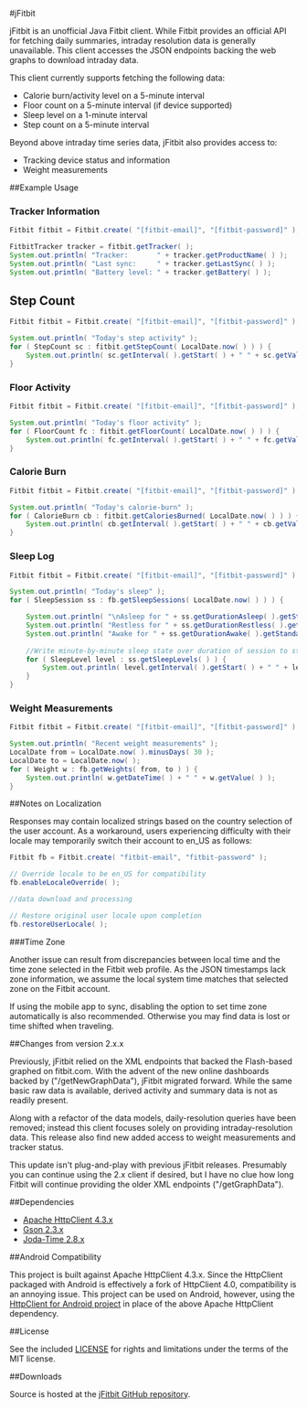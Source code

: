 #jFitbit

jFitbit is an unofficial Java Fitbit client. While Fitbit provides an official API for fetching daily summaries,
intraday resolution data is generally unavailable. This client accesses the JSON endpoints backing
the web graphs to download intraday data.

This client currently supports fetching the following data:

 * Calorie burn/activity level on a 5-minute interval
 * Floor count on a 5-minute interval (if device supported)
 * Sleep level on a 1-minute interval
 * Step count on a 5-minute interval
 
Beyond above intraday time series data, jFitbit also provides access to:

  * Tracking device status and information
  * Weight measurements

##Example Usage

### Tracker Information

```java
Fitbit fitbit = Fitbit.create( "[fitbit-email]", "[fitbit-password]" );

FitbitTracker tracker = fitbit.getTracker( );
System.out.println( "Tracker:       " + tracker.getProductName( ) );
System.out.println( "Last sync:     " + tracker.getLastSync( ) );
System.out.println( "Battery level: " + tracker.getBattery( ) );
```

## Step Count

```java
Fitbit fitbit = Fitbit.create( "[fitbit-email]", "[fitbit-password]" );

System.out.println( "Today's step activity" );
for ( StepCount sc : fitbit.getStepCount( LocalDate.now( ) ) ) {
    System.out.println( sc.getInterval( ).getStart( ) + " " + sc.getValue( ) );
}
```


### Floor Activity

```java
Fitbit fitbit = Fitbit.create( "[fitbit-email]", "[fitbit-password]" );

System.out.println( "Today's floor activity" );
for ( FloorCount fc : fitbit.getFloorCount( LocalDate.now( ) ) ) {
    System.out.println( fc.getInterval( ).getStart( ) + " " + fc.getValue( ) );
}
```

### Calorie Burn

```java
Fitbit fitbit = Fitbit.create( "[fitbit-email]", "[fitbit-password]" );

System.out.println( "Today's calorie-burn" );
for ( CalorieBurn cb : fitbit.getCaloriesBurned( LocalDate.now( ) ) ) {
    System.out.println( cb.getInterval( ).getStart( ) + " " + cb.getValue( ) + "\t" + cb.getActivityLevel( ) );
}
```

### Sleep Log

```java
Fitbit fitbit = Fitbit.create( "[fitbit-email]", "[fitbit-password]" );

System.out.println( "Today's sleep" );
for ( SleepSession ss : fb.getSleepSessions( LocalDate.now( ) ) ) {

    System.out.println( "\nAsleep for " + ss.getDurationAsleep( ).getStandardMinutes( ) + " minutes" );
    System.out.println( "Restless for " + ss.getDurationRestless( ).getStandardMinutes( ) + " minutes" );
    System.out.println( "Awake for " + ss.getDurationAwake( ).getStandardMinutes( ) + " minutes" );
    
    //Write minute-by-minute sleep state over duration of session to stdout
    for ( SleepLevel level : ss.getSleepLevels( ) ) {
        System.out.println( level.getInterval( ).getStart( ) + " " + level.getValue( ) );
    }
}
```

### Weight Measurements

```java
Fitbit fitbit = Fitbit.create( "[fitbit-email]", "[fitbit-password]" );

System.out.println( "Recent weight measurements" );
LocalDate from = LocalDate.now( ).minusDays( 30 );
LocalDate to = LocalDate.now( );
for ( Weight w : fb.getWeights( from, to ) ) {
    System.out.println( w.getDateTime( ) + " " + w.getValue( ) );
}

```

##Notes on Localization

Responses may contain localized strings based on the country selection of the user account.
As a workaround, users experiencing difficulty with their locale may temporarily switch their account to
en_US as follows:

```java
Fitbit fb = Fitbit.create( "fitbit-email", "fitbit-password" );

// Override locale to be en_US for compatibility
fb.enableLocaleOverride( );

//data download and processing

// Restore original user locale upon completion
fb.restoreUserLocale( );
```

###Time Zone

Another issue can result from discrepancies between local time and the time zone selected
in the Fitbit web profile. As the JSON timestamps lack zone information, we assume the local system time matches
that selected zone on the Fitbit account.

If using the mobile app to sync, disabling the option to set time zone automatically is also recommended.
Otherwise you may find data is lost or time shifted when traveling.

##Changes from version 2.x.x

Previously, jFitbit relied on the XML endpoints that backed the Flash-based graphed on fitbit.com. With
the advent of the new online dashboards backed by  ("/getNewGraphData"), jFitbit migrated forward. While the
same basic raw data is available, derived activity and summary data is not as readily present.

Along with a refactor of the data models, daily-resolution queries have been removed; instead this client focuses solely
on providing intraday-resolution data. This release also find new added access to weight measurements and tracker status.

This update isn't plug-and-play with previous jFitbit releases. Presumably you can continue using the 2.x client
if desired, but I have no clue how long Fitbit will continue providing the older XML endpoints ("/getGraphData").

##Dependencies
 * [Apache HttpClient 4.3.x](http://hc.apache.org/)
 * [Gson 2.3.x](https://github.com/google/gson)
 * [Joda-Time 2.8.x](http://www.joda.org/joda-time/)


##Android Compatibility

This project is built against Apache HttpClient 4.3.x. Since the HttpClient packaged with Android is effectively a
fork of HttpClient 4.0,  compatibility is an annoying issue. This project can be used on Android, however, using the
[HttpClient for Android project](https://hc.apache.org/httpcomponents-client-4.3.x/android-port.html) in place of
the above Apache HttpClient dependency.

##License

See the included [LICENSE](LICENSE.md) for rights and limitations under the terms of the MIT license.

##Downloads

Source is hosted at the [jFitbit GitHub repository](https://github.com/claygregory/jfitbit).
